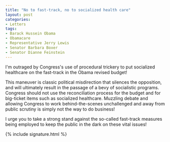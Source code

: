 ```yaml
---
title: "No to fast-track, no to socialized health care"
layout: post
categories:
- Letters
tags:
- Barack Hussein Obama
- Obamacare
- Representative Jerry Lewis
- Senator Barbara Boxer
- Senator Dianne Feinstein
---
```


I'm outraged by Congress's use of procedural trickery to put socialized healthcare on the fast-track in the Obama revised budget!

This maneuver is classic political misdirection that silences the opposition, and will ultimately result in the passage of a bevy of socialistic programs. Congress should not use the reconciliation process for the budget and for big-ticket items such as socialized healthcare. Muzzling debate and allowing Congress to work behind-the-scenes unchallenged and away from public scrutiny is simply not the way to do business!

I urge you to take a strong stand against the so-called fast-track measures being employed to keep the public in the dark on these vital issues!

{% include signature.html %}
